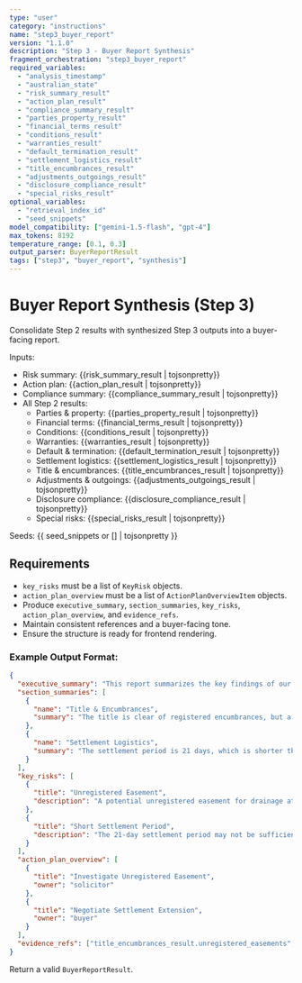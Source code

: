 ```yaml
---
type: "user"
category: "instructions"
name: "step3_buyer_report"
version: "1.1.0"
description: "Step 3 - Buyer Report Synthesis"
fragment_orchestration: "step3_buyer_report"
required_variables:
  - "analysis_timestamp"
  - "australian_state"
  - "risk_summary_result"
  - "action_plan_result"
  - "compliance_summary_result"
  - "parties_property_result"
  - "financial_terms_result"
  - "conditions_result"
  - "warranties_result"
  - "default_termination_result"
  - "settlement_logistics_result"
  - "title_encumbrances_result"
  - "adjustments_outgoings_result"
  - "disclosure_compliance_result"
  - "special_risks_result"
optional_variables:
  - "retrieval_index_id"
  - "seed_snippets"
model_compatibility: ["gemini-1.5-flash", "gpt-4"]
max_tokens: 8192
temperature_range: [0.1, 0.3]
output_parser: BuyerReportResult
tags: ["step3", "buyer_report", "synthesis"]
---
```


# Buyer Report Synthesis (Step 3)

Consolidate Step 2 results with synthesized Step 3 outputs into a buyer-facing report.

Inputs:
- Risk summary: {{risk_summary_result | tojsonpretty}}
- Action plan: {{action_plan_result | tojsonpretty}}
- Compliance summary: {{compliance_summary_result | tojsonpretty}}
- All Step 2 results:
  - Parties & property: {{parties_property_result | tojsonpretty}}
  - Financial terms: {{financial_terms_result | tojsonpretty}}
  - Conditions: {{conditions_result | tojsonpretty}}
  - Warranties: {{warranties_result | tojsonpretty}}
  - Default & termination: {{default_termination_result | tojsonpretty}}
  - Settlement logistics: {{settlement_logistics_result | tojsonpretty}}
  - Title & encumbrances: {{title_encumbrances_result | tojsonpretty}}
  - Adjustments & outgoings: {{adjustments_outgoings_result | tojsonpretty}}
  - Disclosure compliance: {{disclosure_compliance_result | tojsonpretty}}
  - Special risks: {{special_risks_result | tojsonpretty}}

Seeds: {{ seed_snippets or [] | tojsonpretty }}

## Requirements
- `key_risks` must be a list of `KeyRisk` objects.
- `action_plan_overview` must be a list of `ActionPlanOverviewItem` objects.
- Produce `executive_summary`, `section_summaries`, `key_risks`, `action_plan_overview`, and `evidence_refs`.
- Maintain consistent references and a buyer-facing tone.
- Ensure the structure is ready for frontend rendering.

### Example Output Format:
```json
{
  "executive_summary": "This report summarizes the key findings of our analysis of the property contract. We have identified a high-risk issue related to an unregistered easement and a medium-risk issue concerning the short settlement period. We recommend you take immediate action to address these points.",
  "section_summaries": [
    {
      "name": "Title & Encumbrances",
      "summary": "The title is clear of registered encumbrances, but a potential unregistered easement was identified on the survey plan."
    },
    {
      "name": "Settlement Logistics",
      "summary": "The settlement period is 21 days, which is shorter than the standard 30-45 days."
    }
  ],
  "key_risks": [
    {
      "title": "Unregistered Easement",
      "description": "A potential unregistered easement for drainage at the rear of the property could impact your use and enjoyment of the property."
    },
    {
      "title": "Short Settlement Period",
      "description": "The 21-day settlement period may not be sufficient to complete all necessary checks and secure finance."
    }
  ],
  "action_plan_overview": [
    {
      "title": "Investigate Unregistered Easement",
      "owner": "solicitor"
    },
    {
      "title": "Negotiate Settlement Extension",
      "owner": "buyer"
    }
  ],
  "evidence_refs": ["title_encumbrances_result.unregistered_easements", "settlement_logistics_result.settlement_date"]
}
```

Return a valid `BuyerReportResult`.